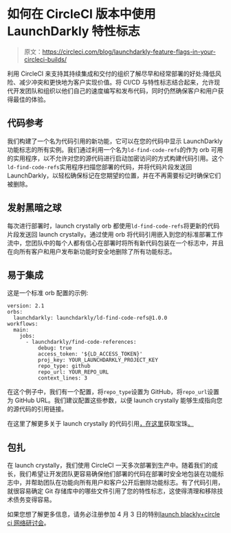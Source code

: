# 如何在 CircleCI 版本中使用 LaunchDarkly 特性标志

> 原文：<https://circleci.com/blog/launchdarkly-feature-flags-in-your-circleci-builds/>

利用 CircleCI 来支持其持续集成和交付的组织了解尽早和经常部署的好处:降低风险、减少冲突和更快地为客户实现价值。将 CI/CD 与特性标志结合起来，允许现代开发团队和组织以他们自己的速度编写和发布代码，同时仍然确保客户和用户获得最佳的体验。

## 代码参考

我们构建了一个名为代码引用的新功能，它可以在您的代码中显示 LaunchDarkly 功能标志的所有实例。我们通过利用一个名为`ld-find-code-refs`的作为 orb 可用的实用程序，以不允许对您的源代码进行启动加密访问的方式构建代码引用。这个`ld-find-code-refs`实用程序扫描您部署的代码，并将代码片段发送回 LaunchDarkly，以轻松确保标记在您期望的位置，并在不再需要标记时确保它们被删除。

## 发射黑暗之球

每次进行部署时，launch crystally orb 都使用`ld-find-code-refs`将更新的代码片段发送回 launch crystally。通过使用 orb 将代码引用嵌入到您的标准部署工作流中，您团队中的每个人都有信心在部署时将所有新代码包装在一个标志中，并且在向所有客户和用户发布新功能时安全地删除了所有功能标志。

## 易于集成

这是一个标准 orb 配置的示例:

```
version: 2.1
orbs:
  launchdarkly: launchdarkly/ld-find-code-refs@1.0.0
workflows:
  main:
    jobs:
      - launchdarkly/find-code-references:
          debug: true
          access_token: '${LD_ACCESS_TOKEN}'
          proj_key: YOUR_LAUNCHDARKLY_PROJECT_KEY
          repo_type: github
          repo_url: YOUR_REPO_URL
          context_lines: 3 
```

在这个例子中，我们有一个配置，将`repo_type`设置为 GitHub，将`repo_url`设置为 GitHub URL。我们建议配置这些参数，以便 launch crystally 能够生成指向您的源代码的引用链接。

在这里了解更多关于 launch crystally 的代码引用[，在这里](https://docs.launchdarkly.com/v2.0/docs/git-code-references)获取宝珠[。](https://circleci.com/developer/orbs/orb/launchdarkly/ld-find-code-refs)

## 包扎

在 launch crystally，我们使用 CircleCI 一天多次部署到生产中。随着我们的成长，我们希望让开发团队更容易确保他们部署的代码在部署时安全地包装在功能标志中，并帮助团队在功能向所有用户和客户公开后删除功能标志。有了代码引用，就很容易确定 Git 存储库中的哪些文件引用了您的特性标志，这使得清理和移除技术债务变得容易。

如果您想了解更多信息，请务必注册参加 4 月 3 日的特别[launch blackly+circle ci 网络研讨会](https://www2.circleci.com/CircleCI-LaunchDarkly-Orbs-Webinar.html)。